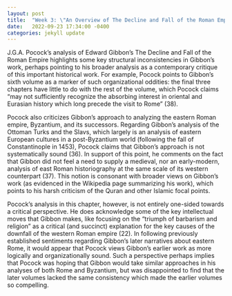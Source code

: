 ```yaml
---
layout: post
title:  "Week 3: \"An Overview of The Decline and Fall of the Roman Empire.\" by J. G. A. Pocock"
date:   2022-09-23 17:34:00 -0400
categories: jekyll update
---
```


J.G.A. Pocock’s analysis of Edward Gibbon’s The Decline and Fall of the Roman Empire highlights some key structural inconsistencies in Gibbon’s work, perhaps pointing to his broader analysis as a contemporary critique of this important historical work. For example, Pocock points to Gibbon’s sixth volume as a marker of such organizational oddities: the final three chapters have little to do with the rest of the volume, which Pocock claims “may not sufficiently recognize the absorbing interest in oriental and Eurasian history which long precede the visit to Rome” (38).

Pocock also criticizes Gibbon’s approach to analyzing the eastern Roman empire, Byzantium, and its successors. Regarding Gibbon’s analysis of the Ottoman Turks and the Slavs, which largely is an analysis of eastern European cultures in a post-Byzantium world (following the fall of Constantinople in 1453), Pocock claims that Gibbon’s approach is not systematically sound (36). In support of this point, he comments on the fact that Gibbon did not feel a need to supply a medieval, nor an early-modern, analysis of east Roman historiography at the same scale of its western counterpart (37). This notion is consonant with broader views on Gibbon’s work (as evidenced in the Wikipedia page summarizing his work), which points to his harsh criticism of the Quran and other Islamic focal points.

Pocock’s analysis in this chapter, however, is not entirely one-sided towards a critical perspective. He does acknowledge some of the key intellectual moves that Gibbon makes, like focusing on the “triumph of barbarism and religion” as a critical (and succinct) explanation for the key causes of the downfall of the western Roman empire (22). In following previously established sentiments regarding Gibbon’s later narratives about eastern Rome, it would appear that Pocock views Gibbon’s earlier work as more logically and organizationally sound. Such a perspective perhaps implies that Pocock was hoping that Gibbon would take similar approaches in his analyses of both Rome and Byzantium, but was disappointed to find that the later volumes lacked the same consistency which made the earlier volumes so compelling.

